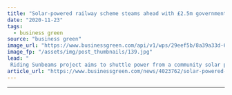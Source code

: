 ```yaml
---
title: "Solar-powered railway scheme steams ahead with £2.5m government grant"
date: "2020-11-23"
tags: 
  - business green
source: "business green"
image_url: "https://www.businessgreen.com/api/v1/wps/29eef5b/8a39a33d-6215-42d3-adac-f23f4c5d50a2/8/1010-solar-railways-185x114.jpg"
image_fp: "/assets/img/post_thumbnails/139.jpg"
lead: "
 Riding Sunbeams project aims to shuttle power from a community solar plant to the London to Eastbourne railway line ..."
article_url: "https://www.businessgreen.com/news/4023762/solar-powered-railway-scheme-steams-ahead-gbp-government-grant"
---
```


---
